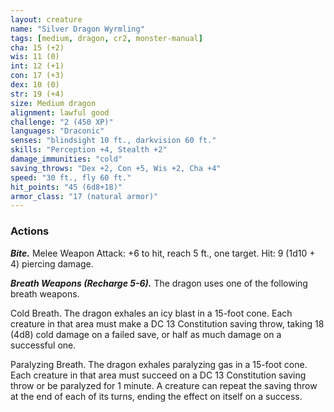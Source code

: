 ```yaml
---
layout: creature
name: "Silver Dragon Wyrmling"
tags: [medium, dragon, cr2, monster-manual]
cha: 15 (+2)
wis: 11 (0)
int: 12 (+1)
con: 17 (+3)
dex: 10 (0)
str: 19 (+4)
size: Medium dragon
alignment: lawful good
challenge: "2 (450 XP)"
languages: "Draconic"
senses: "blindsight 10 ft., darkvision 60 ft."
skills: "Perception +4, Stealth +2"
damage_immunities: "cold"
saving_throws: "Dex +2, Con +5, Wis +2, Cha +4"
speed: "30 ft., fly 60 ft."
hit_points: "45 (6d8+18)"
armor_class: "17 (natural armor)"
---
```


### Actions

***Bite.*** Melee Weapon Attack: +6 to hit, reach 5 ft., one target. Hit: 9 (1d10 + 4) piercing damage.

***Breath Weapons (Recharge 5-6).*** The dragon uses one of the following breath weapons.

Cold Breath. The dragon exhales an icy blast in a 15-foot cone. Each creature in that area must make a DC 13 Constitution saving throw, taking 18 (4d8) cold damage on a failed save, or half as much damage on a successful one.

Paralyzing Breath. The dragon exhales paralyzing gas in a 15-foot cone. Each creature in that area must succeed on a DC 13 Constitution saving throw or be paralyzed for 1 minute. A creature can repeat the saving throw at the end of each of its turns, ending the effect on itself on a success.